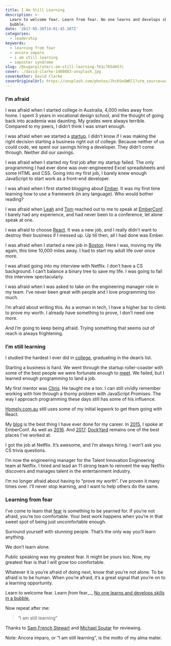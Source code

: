 ```yaml
---
title: I Am Still Learning
description: >-
  Learn to welcome fear. Learn from fear. No one learns and develops skills in a
  bubble.
date: '2017-05-30T14:01:45.307Z'
categories:
  - leadership
keywords:
  - learning from fear
  - ancora imparo
  - i am still learning
  - imposter syndrome
slug: /@sugarpirate/i-am-still-learning-f61c765d657c
cover: ./david-clarke-1400883-unsplash.jpg
coverAuthor: David Clarke
coverOriginalUrl: https://unsplash.com/photos/Jhc6SoGWRlI?utm_source=unsplash&utm_medium=referral&utm_content=creditCopyText
---
```


### I’m afraid

I was afraid when I started college in Australia, 4,000 miles away from home. I spent 3 years in vocational design school, and the thought of going back into academia was daunting. My grades were always terrible. Compared to my peers, I didn’t think I was smart enough.

I was afraid when we started a [startup](http://www.thepricegeek.com/). I didn’t know if I was making the right decision starting a business right out of college. Because neither of us could code, we spent our savings hiring a developer. They didn’t come through. Neither did our savings.

I was afraid when I started my first job after my startup failed. The only programming I had ever done was over-engineered Excel spreadsheets and some HTML and CSS. Going into my first job, I barely knew enough JavaScript to start work as a front-end developer.

I was afraid when I first started blogging about [Ember](https://emberway.io/). It was my first time learning how to use a framework (in any language). Who would bother reading?

I was afraid when [Leah](https://medium.com/u/ee5764c1f8b9) and [Tom](https://medium.com/u/dba87c29aad6) reached out to me to speak at [EmberConf](http://2015.emberconf.com/). I barely had any experience, and had never been to a conference, let alone speak at one.

I was afraid to choose [React](https://facebook.github.io/react/). It was a new job, and I really didn’t want to destroy their business if I messed up. Up till then, all I had done was Ember.

I was afraid when I started a new job in [Boston](https://dockyard.com/). Here I was, moving my life again, this time 10,000 miles away. I had to start my adult life over once more.

I was afraid going into my interview with Netflix. I don’t have a CS background. I can’t balance a binary tree to save my life. I was going to fail this interview spectacularly.

I was afraid when I was asked to take on the engineering manager role in my team. I’ve never been great with people and I love programming too much.

I’m afraid about writing this. As a woman in tech, I have a higher bar to climb to prove my worth. I already have something to prove, I don’t need one more.

And I’m going to keep being afraid. Trying something that seems out of reach is always frightening.

### I’m still learning

I studied the hardest I ever did in [college](https://www.monash.edu/about/who/history/sir-john-monash), graduating in the dean’s list.

Starting a business is hard. We went through the startup roller-coaster with some of the best people we were fortunate enough to [meet](http://yorkbutterfactory.com/). We failed, but I learned enough programming to land a job.

My first mentor was [Chris](https://medium.com/u/b645121b0865). He taught me a ton. I can still vividly remember working with him through a thorny problem with JavaScript Promises. The way I approach programming these days still has some of his influence.

[Homely.com.au](https://www.homely.com.au/) still uses some of my initial legwork to get them going with React.

My [blog](https://medium.com/@sugarpirate) is the best thing I have ever done for my career. In [2015](https://www.youtube.com/watch?v=TlU0m18Pr-Y), I spoke at EmberConf. As well as [2016](https://www.youtube.com/watch?v=lP9ap-AKBAM). And [2017](https://www.youtube.com/watch?v=ln_DvmQsvis). [DockYard](https://dockyard.com/) remains one of the best places I’ve worked at.

I got the job at Netflix. It’s awesome, and I’m always hiring. I won’t ask you CS trivia questions.

I’m now the engineering manager for the Talent Innovation Engineering team at Netflix. I hired and lead an 11 strong team to reinvent the way Netflix discovers and manages talent in the entertainment industry.

I’m no longer afraid about having to “prove my worth”. I’ve proven it many times over. I’ll never stop learning, and I want to help others do the same.

### Learning from fear

I’ve come to learn that [fear](http://100dayswithoutfear.com/) is something to be yearned for. If you’re not afraid, you’re too comfortable. Your best work happens when you’re in that sweet spot of being just uncomfortable enough.

Surround yourself with stunning people. That’s the only way you’ll learn anything.

We don’t learn alone.

Public speaking was my greatest fear. It might be yours too. Now, my greatest fear is that I will grow too comfortable.

Whatever it is you’re afraid of doing next, know that you’re not alone. To be afraid is to be human. When you’re afraid, it’s a great signal that you’re on to a learning opportunity.

Learn to welcome fear. Learn _from_ fear_._ [No one learns and develops skills in a bubble.](https://twitter.com/_shreve/status/866819372924493826)

Now repeat after me:

> “I am still learning”

Thanks to [Sam French Stewart](https://medium.com/u/5bfa9a44b697) and [Michael Soutar](https://twitter.com/mrated) for reviewing.

Note: Ancora imparo, or “I am still learning”, is the motto of my alma mater.